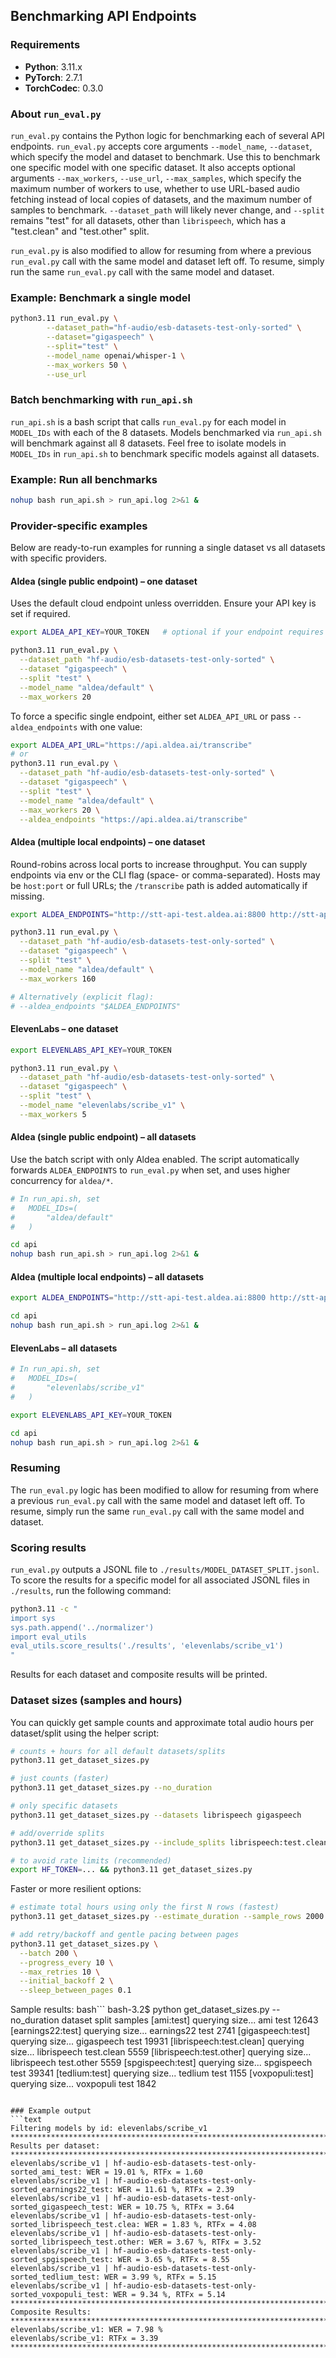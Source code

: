 ## Benchmarking API Endpoints

### Requirements

- **Python**: 3.11.x
- **PyTorch**: 2.7.1
- **TorchCodec**: 0.3.0

### About `run_eval.py`

`run_eval.py` contains the Python logic for benchmarking each of several API endpoints.
`run_eval.py` accepts core arguments `--model_name`, `--dataset`, which specify the model and dataset to benchmark.
Use this to benchmark one specific model with one specific dataset.
It also accepts optional arguments `--max_workers`, `--use_url`, `--max_samples`, which specify the maximum number of workers to use, whether to use URL-based audio fetching instead of local copies of datasets, and the maximum number of samples to benchmark.
`--dataset_path` will likely never change, and `--split` remains "test" for all datasets, other than `librispeech`, which has a "test.clean" and "test.other" split.

`run_eval.py` is also modified to allow for resuming from where a previous `run_eval.py` call with the same model and dataset left off.
To resume, simply run the same `run_eval.py` call with the same model and dataset.


### Example: Benchmark a single model
```bash
python3.11 run_eval.py \
        --dataset_path="hf-audio/esb-datasets-test-only-sorted" \
        --dataset="gigaspeech" \
        --split="test" \
        --model_name openai/whisper-1 \
        --max_workers 50 \
        --use_url
```

### Batch benchmarking with `run_api.sh`
`run_api.sh` is a bash script that calls `run_eval.py` for each model in `MODEL_IDs` with each of the 8 datasets.
Models benchmarked via `run_api.sh` will benchmark against all 8 datasets.
Feel free to isolate models in `MODEL_IDs` in `run_api.sh` to benchmark specific models against all datasets.


### Example: Run all benchmarks
```bash
nohup bash run_api.sh > run_api.log 2>&1 &
```


### Provider-specific examples

Below are ready-to-run examples for running a single dataset vs all datasets with specific providers.

#### Aldea (single public endpoint) – one dataset
Uses the default cloud endpoint unless overridden. Ensure your API key is set if required.

```bash
export ALDEA_API_KEY=YOUR_TOKEN   # optional if your endpoint requires it

python3.11 run_eval.py \
  --dataset_path "hf-audio/esb-datasets-test-only-sorted" \
  --dataset "gigaspeech" \
  --split "test" \
  --model_name "aldea/default" \
  --max_workers 20
```

To force a specific single endpoint, either set `ALDEA_API_URL` or pass `--aldea_endpoints` with one value:

```bash
export ALDEA_API_URL="https://api.aldea.ai/transcribe"
# or
python3.11 run_eval.py \
  --dataset_path "hf-audio/esb-datasets-test-only-sorted" \
  --dataset "gigaspeech" \
  --split "test" \
  --model_name "aldea/default" \
  --max_workers 20 \
  --aldea_endpoints "https://api.aldea.ai/transcribe"
```

#### Aldea (multiple local endpoints) – one dataset
Round-robins across local ports to increase throughput. You can supply endpoints via env or the CLI flag (space- or comma-separated). Hosts may be `host:port` or full URLs; the `/transcribe` path is added automatically if missing.

```bash
export ALDEA_ENDPOINTS="http://stt-api-test.aldea.ai:8800 http://stt-api-test.aldea.ai:8824 http://stt-api-test.aldea.ai:8848 http://stt-api-test.aldea.ai:8872 http://stt-api-test.aldea.ai:8896 http://stt-api-test.aldea.ai:8920 http://stt-api-test.aldea.ai:8944 http://stt-api-test.aldea.ai:8801 http://stt-api-test.aldea.ai:8825 http://stt-api-test.aldea.ai:8849 http://stt-api-test.aldea.ai:8873 http://stt-api-test.aldea.ai:8897 http://stt-api-test.aldea.ai:8921 http://stt-api-test.aldea.ai:8945 http://stt-api-test.aldea.ai:8802 http://stt-api-test.aldea.ai:8826 http://stt-api-test.aldea.ai:8850 http://stt-api-test.aldea.ai:8874 http://stt-api-test.aldea.ai:8898 http://stt-api-test.aldea.ai:8922 http://stt-api-test.aldea.ai:8946"

python3.11 run_eval.py \
  --dataset_path "hf-audio/esb-datasets-test-only-sorted" \
  --dataset "gigaspeech" \
  --split "test" \
  --model_name "aldea/default" \
  --max_workers 160

# Alternatively (explicit flag):
# --aldea_endpoints "$ALDEA_ENDPOINTS"
```

#### ElevenLabs – one dataset

```bash
export ELEVENLABS_API_KEY=YOUR_TOKEN

python3.11 run_eval.py \
  --dataset_path "hf-audio/esb-datasets-test-only-sorted" \
  --dataset "gigaspeech" \
  --split "test" \
  --model_name "elevenlabs/scribe_v1" \
  --max_workers 5
```

#### Aldea (single public endpoint) – all datasets
Use the batch script with only Aldea enabled. The script automatically forwards `ALDEA_ENDPOINTS` to `run_eval.py` when set, and uses higher concurrency for `aldea/*`.

```bash
# In run_api.sh, set
#   MODEL_IDs=(
#       "aldea/default"
#   )

cd api
nohup bash run_api.sh > run_api.log 2>&1 &
```

#### Aldea (multiple local endpoints) – all datasets

```bash
export ALDEA_ENDPOINTS="http://stt-api-test.aldea.ai:8800 http://stt-api-test.aldea.ai:8824 http://stt-api-test.aldea.ai:8848 http://stt-api-test.aldea.ai:8872 http://stt-api-test.aldea.ai:8896 http://stt-api-test.aldea.ai:8920 http://stt-api-test.aldea.ai:8944 http://stt-api-test.aldea.ai:8801 http://stt-api-test.aldea.ai:8825 http://stt-api-test.aldea.ai:8849 http://stt-api-test.aldea.ai:8873 http://stt-api-test.aldea.ai:8897 http://stt-api-test.aldea.ai:8921 http://stt-api-test.aldea.ai:8945 http://stt-api-test.aldea.ai:8802 http://stt-api-test.aldea.ai:8826 http://stt-api-test.aldea.ai:8850 http://stt-api-test.aldea.ai:8874 http://stt-api-test.aldea.ai:8898 http://stt-api-test.aldea.ai:8922 http://stt-api-test.aldea.ai:8946"

cd api
nohup bash run_api.sh > run_api.log 2>&1 &
```

#### ElevenLabs – all datasets

```bash
# In run_api.sh, set
#   MODEL_IDs=(
#       "elevenlabs/scribe_v1"
#   )

export ELEVENLABS_API_KEY=YOUR_TOKEN

cd api
nohup bash run_api.sh > run_api.log 2>&1 &
```


### Resuming
The `run_eval.py` logic has been modified to allow for resuming from where a previous `run_eval.py` call with the same model and dataset left off.
To resume, simply run the same `run_eval.py` call with the same model and dataset.

### Scoring results
`run_eval.py` outputs a JSONL file to `./results/MODEL_DATASET_SPLIT.jsonl`.
To score the results for a specific model for all associated JSONL files in `./results`, run the following command:
```bash
python3.11 -c "
import sys
sys.path.append('../normalizer')
import eval_utils
eval_utils.score_results('./results', 'elevenlabs/scribe_v1')
"
```

Results for each dataset and composite results will be printed.

### Dataset sizes (samples and hours)
You can quickly get sample counts and approximate total audio hours per dataset/split using the helper script:

```bash
# counts + hours for all default datasets/splits
python3.11 get_dataset_sizes.py

# just counts (faster)
python3.11 get_dataset_sizes.py --no_duration

# only specific datasets
python3.11 get_dataset_sizes.py --datasets librispeech gigaspeech

# add/override splits
python3.11 get_dataset_sizes.py --include_splits librispeech:test.clean librispeech:test.other

# to avoid rate limits (recommended)
export HF_TOKEN=... && python3.11 get_dataset_sizes.py
```

Faster or more resilient options:

```bash
# estimate total hours using only the first N rows (fastest)
python3.11 get_dataset_sizes.py --estimate_duration --sample_rows 2000

# add retry/backoff and gentle pacing between pages
python3.11 get_dataset_sizes.py \
  --batch 200 \
  --progress_every 10 \
  --max_retries 10 \
  --initial_backoff 2 \
  --sleep_between_pages 0.1
```

Sample results:
bash```
bash-3.2$ python get_dataset_sizes.py --no_duration
dataset	split	samples
[ami:test] querying size...
ami	test	12643
[earnings22:test] querying size...
earnings22	test	2741
[gigaspeech:test] querying size...
gigaspeech	test	19931
[librispeech:test.clean] querying size...
librispeech	test.clean	5559
[librispeech:test.other] querying size...
librispeech	test.other	5559
[spgispeech:test] querying size...
spgispeech	test	39341
[tedlium:test] querying size...
tedlium	test	1155
[voxpopuli:test] querying size...
voxpopuli	test	1842
```

### Example output
```text
Filtering models by id: elevenlabs/scribe_v1
********************************************************************************
Results per dataset:
********************************************************************************
elevenlabs/scribe_v1 | hf-audio-esb-datasets-test-only-sorted_ami_test: WER = 19.01 %, RTFx = 1.60
elevenlabs/scribe_v1 | hf-audio-esb-datasets-test-only-sorted_earnings22_test: WER = 11.61 %, RTFx = 2.39
elevenlabs/scribe_v1 | hf-audio-esb-datasets-test-only-sorted_gigaspeech_test: WER = 10.75 %, RTFx = 3.64
elevenlabs/scribe_v1 | hf-audio-esb-datasets-test-only-sorted_librispeech_test.clea: WER = 1.83 %, RTFx = 4.08
elevenlabs/scribe_v1 | hf-audio-esb-datasets-test-only-sorted_librispeech_test.other: WER = 3.67 %, RTFx = 3.52
elevenlabs/scribe_v1 | hf-audio-esb-datasets-test-only-sorted_spgispeech_test: WER = 3.65 %, RTFx = 8.55
elevenlabs/scribe_v1 | hf-audio-esb-datasets-test-only-sorted_tedlium_test: WER = 3.99 %, RTFx = 5.15
elevenlabs/scribe_v1 | hf-audio-esb-datasets-test-only-sorted_voxpopuli_test: WER = 9.34 %, RTFx = 5.14
********************************************************************************
Composite Results:
********************************************************************************
elevenlabs/scribe_v1: WER = 7.98 %
elevenlabs/scribe_v1: RTFx = 3.39
********************************************************************************
```